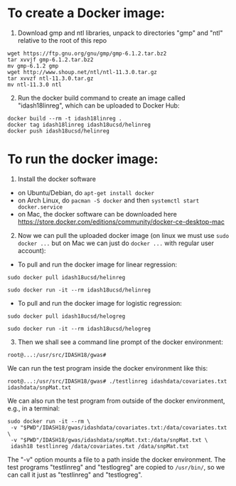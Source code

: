 # To create a Docker image:

1. Download gmp and ntl libraries, unpack to directories "gmp" and "ntl" relative to the root of this repo


```
wget https://ftp.gnu.org/gnu/gmp/gmp-6.1.2.tar.bz2
tar xvvjf gmp-6.1.2.tar.bz2
mv gmp-6.1.2 gmp
wget http://www.shoup.net/ntl/ntl-11.3.0.tar.gz
tar xvvzf ntl-11.3.0.tar.gz
mv ntl-11.3.0 ntl
```

2. Run the docker build command to create an image called "idash18linreg", which can be uploaded to Docker Hub:

```
docker build --rm -t idash18linreg .
docker tag idash18linreg idash18ucsd/helinreg
docker push idash18ucsd/helinreg
```

# To run the docker image:

1. Install the docker software

* on Ubuntu/Debian, do `apt-get install docker`
* on Arch Linux, do `pacman -S docker` and then `systemctl start docker.service`
* on Mac, the docker software can be downloaded here <https://store.docker.com/editions/community/docker-ce-desktop-mac>

2. Now we can pull the uploaded docker image (on linux we must use `sudo docker ...` but on Mac we can just do `docker ...` with regular user account):

* To pull and run the docker image for linear regression:
```
sudo docker pull idash18ucsd/helinreg

sudo docker run -it --rm idash18ucsd/helinreg
```

* To pull and run the docker image for logistic regression:
```
sudo docker pull idash18ucsd/helogreg

sudo docker run -it --rm idash18ucsd/helogreg
```

3. Then we shall see a command line prompt of the docker environment:

```
root@...:/usr/src/IDASH18/gwas# 
```

We can run the test program inside the docker environment like this:

```
root@...:/usr/src/IDASH18/gwas# ./testlinreg idashdata/covariates.txt idashdata/snpMat.txt
```

We can also run the test program from outside of the docker environment, e.g., in a terminal:

```
sudo docker run -it --rm \
 -v "$PWD"/IDASH18/gwas/idashdata/covariates.txt:/data/covariates.txt \
 -v "$PWD"/IDASH18/gwas/idashdata/snpMat.txt:/data/snpMat.txt \
 idash18 testlinreg /data/covariates.txt /data/snpMat.txt
```

The "-v" option mounts a file to a path inside the docker environment. 
The test programs "testlinreg" and "testlogreg" are copied to `/usr/bin/`, 
so we can call it just as "testlinreg" and "testlogreg".

